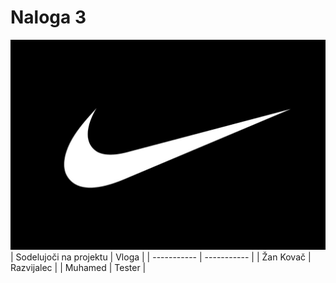 # Naloga 3
![alt text](logotip.jpg)
| Sodelujoči na projektu | Vloga |
| ----------- | ----------- |
| Žan Kovač | Razvijalec |
| Muhamed | Tester |

  ```<html><h1>Naloga 3</h1></html>
